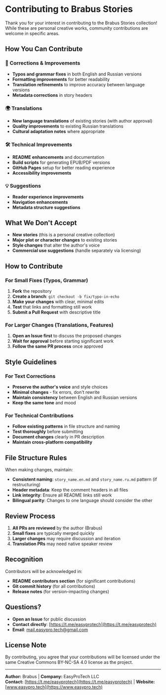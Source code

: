 <!--
Project: Brabus Stories
Company: EasyProTech LLC (www.easypro.tech)
Dev: Brabus
Date: 2025-09-04 16:33:21 UTC
Status: Created
Telegram: https://t.me/easyprotech
-->

# Contributing to Brabus Stories

Thank you for your interest in contributing to the Brabus Stories collection! While these are personal creative works, community contributions are welcome in specific areas.

## How You Can Contribute

### 📝 **Corrections & Improvements**
- **Typos and grammar fixes** in both English and Russian versions
- **Formatting improvements** for better readability
- **Translation refinements** to improve accuracy between language versions
- **Metadata corrections** in story headers

### 🌍 **Translations**
- **New language translations** of existing stories (with author approval)
- **Quality improvements** to existing Russian translations
- **Cultural adaptation notes** where appropriate

### 🛠️ **Technical Improvements**
- **README enhancements** and documentation
- **Build scripts** for generating EPUB/PDF versions
- **GitHub Pages** setup for better reading experience
- **Accessibility improvements**

### 💡 **Suggestions**
- **Reader experience improvements**
- **Navigation enhancements**
- **Metadata structure suggestions**

## What We Don't Accept

- **New stories** (this is a personal creative collection)
- **Major plot or character changes** to existing stories
- **Style changes** that alter the author's voice
- **Commercial use suggestions** (handle separately via licensing)

## How to Contribute

### For Small Fixes (Typos, Grammar)
1. **Fork** the repository
2. **Create a branch**: `git checkout -b fix/typo-in-echo`
3. **Make your changes** with clear, minimal edits
4. **Test** that links and formatting still work
5. **Submit a Pull Request** with descriptive title

### For Larger Changes (Translations, Features)
1. **Open an Issue first** to discuss the proposed changes
2. **Wait for approval** before starting significant work
3. **Follow the same PR process** once approved

## Style Guidelines

### For Text Corrections
- **Preserve the author's voice** and style choices
- **Minimal changes** - fix errors, don't rewrite
- **Maintain consistency** between English and Russian versions
- **Keep the same tone** and mood

### For Technical Contributions
- **Follow existing patterns** in file structure and naming
- **Test thoroughly** before submitting
- **Document changes** clearly in PR description
- **Maintain cross-platform compatibility**

## File Structure Rules

When making changes, maintain:
- **Consistent naming**: `story_name.en.md` and `story_name.ru.md` pattern (if restructuring)
- **Header metadata**: Keep the comment headers in all files
- **Link integrity**: Ensure all README links still work
- **Bilingual parity**: Changes to one language should consider the other

## Review Process

1. **All PRs are reviewed** by the author (Brabus)
2. **Small fixes** are typically merged quickly
3. **Larger changes** may require discussion and iteration
4. **Translation PRs** may need native speaker review

## Recognition

Contributors will be acknowledged in:
- **README contributors section** (for significant contributions)
- **Git commit history** (for all contributions)
- **Release notes** (for version-impacting changes)

## Questions?

- **Open an Issue** for public discussion
- **Contact directly**: [https://t.me/easyprotech](https://t.me/easyprotech)
- **Email**: mail.easypro.tech@gmail.com

## License Note

By contributing, you agree that your contributions will be licensed under the same Creative Commons BY-NC-SA 4.0 license as the project.

---

**Author:** Brabus | **Company:** EasyProTech LLC  
**Contact:** [https://t.me/easyprotech](https://t.me/easyprotech) | **Website:** [www.easypro.tech](https://www.easypro.tech)
